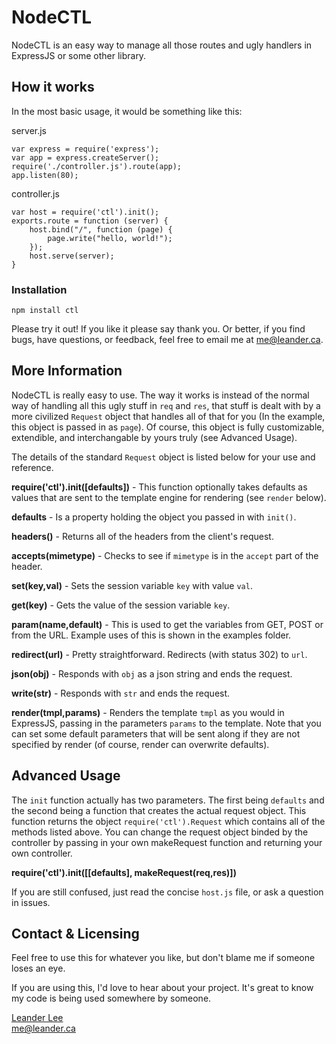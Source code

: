 # NodeCTL #

NodeCTL is an easy way to manage all those routes and ugly handlers in ExpressJS or some other library.

## How it works ##

In the most basic usage, it would be something like this:

server.js
	
	var express = require('express');
	var app = express.createServer();
	require('./controller.js').route(app);
	app.listen(80);

controller.js

	var host = require('ctl').init();
	exports.route = function (server) {
		host.bind("/", function (page) {
			page.write("hello, world!");
  		});
		host.serve(server);
	}


### Installation ###

`npm install ctl`

Please try it out! If you like it please say thank you. Or better, if you find bugs, have questions, or feedback, feel free to email me at me@leander.ca.


## More Information ##

NodeCTL is really easy to use. The way it works is instead of the normal way of handling all this ugly stuff in `req` and `res`, that stuff is dealt with by a more civilized `Request` object that handles all of that for you (In the example, this object is passed in as `page`). Of course, this object is fully customizable, extendible, and interchangable by yours truly (see Advanced Usage).

The details of the standard `Request` object is listed below for your use and reference.

**require('ctl').init([defaults])** - This function optionally takes defaults as values that are sent to the template engine for rendering (see `render` below).

**defaults** - Is a property holding the object you passed in with `init()`.

**headers()** - Returns all of the headers from the client's request.

**accepts(mimetype)** - Checks to see if `mimetype` is in the `accept` part of the header.

**set(key,val)** - Sets the session variable `key` with value `val`.

**get(key)** - Gets the value of the session variable `key`.

**param(name,default)** - This is used to get the variables from GET, POST or from the URL. Example uses of this is shown in the examples folder.

**redirect(url)** - Pretty straightforward. Redirects (with status 302) to `url`.

**json(obj)** - Responds with `obj` as a json string and ends the request.

**write(str)** - Responds with `str` and ends the request.

**render(tmpl,params)** - Renders the template `tmpl` as you would in ExpressJS, passing in the parameters `params` to the template. Note that you can set some default parameters that will be sent along if they are not specified by render (of course, render can overwrite defaults).


## Advanced Usage ##

The `init` function actually has two parameters. The first being `defaults` and the second being a function that creates the actual request object. This function returns the object `require('ctl').Request` which contains all of the methods listed above. You can change the request object binded by the controller by passing in your own makeRequest function and returning your own controller.

**require('ctl').init([[defaults], makeRequest(req,res)])**

If you are still confused, just read the concise `host.js` file, or ask a question in issues.


## Contact & Licensing ##

Feel free to use this for whatever you like, but don't blame me if someone loses an eye.

If you are using this, I'd love to hear about your project. It's great to know my code is being used somewhere by someone.

[Leander Lee][1]<br />
me@leander.ca

[1]: http://leander.ca











